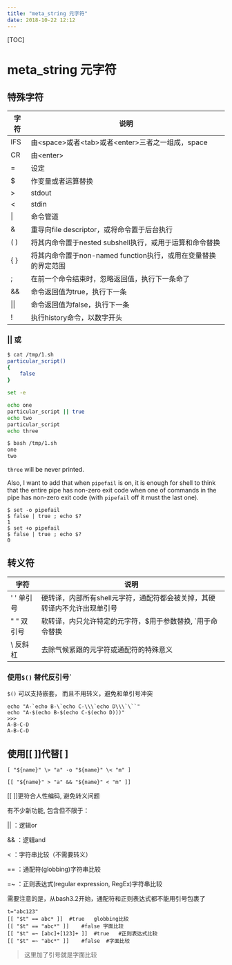 ```yaml
---
title: "meta_string 元字符"
date: 2018-10-22 12:12
---
```



[TOC]


# meta_string 元字符

## 特殊字符

| 字符 | 说明                                                         |
| ---- | ------------------------------------------------------------ |
| IFS  | 由\<space>或者\<tab>或者\<enter>三者之一组成，space          |
| CR   | 由\<enter>                                                   |
| =    | 设定                                                         |
| $    | 作变量或者运算替换                                           |
| >    | stdout                                                       |
| <    | stdin                                                        |
| \|   | 命令管道                                                     |
| &    | 重导向file descriptor，或将命令置于后台执行                  |
| ( )  | 将其内命令置于nested subshell执行，或用于运算和命令替换      |
| { }  | 将其内命令置于non-named function执行，或用在变量替换的界定范围 |
| ;    | 在前一个命令结束时，忽略返回值，执行下一条命了               |
| &&   | 命令返回值为true，执行下一条                                 |
| \|\| | 命令返回值为false，执行下一条                                |
| !    | 执行history命令，以数字开头                                  |



### || 或

```sh
$ cat /tmp/1.sh
particular_script()
{
    false
}

set -e

echo one
particular_script || true
echo two
particular_script
echo three

$ bash /tmp/1.sh
one
two
```

`three` will be never printed.

Also, I want to add that when `pipefail` is on, it is enough for shell to think that the entire pipe has non-zero exit code when one of commands in the pipe has non-zero exit code (with `pipefail` off it must the last one).

```shell
$ set -o pipefail
$ false | true ; echo $?
1
$ set +o pipefail
$ false | true ; echo $?
0
```





## 转义符

| 字符       | 说明                                                         |
| ---------- | ------------------------------------------------------------ |
| ' ' 单引号 | 硬转译，内部所有shell元字符，通配符都会被关掉，其硬转译内不允许出现单引号 |
| " " 双引号 | 软转译，内只允许特定的元字符，$用于参数替换,  \`用于命令替换 |
| \\ 反斜杠  | 去除气候紧跟的元字符或通配符的特殊意义                       |



### 使用`$()` 替代反引号\`

`$()` 可以支持嵌套， 而且不用转义，避免和单引号冲突

```
echo "A-`echo B-\`echo C-\\\`echo D\\\`\``"
echo "A-$(echo B-$(echo C-$(echo D)))"
>>>
A-B-C-D
A-B-C-D
```





## 使用[[ ]]代替[ ]



```
[ "${name}" \> "a" -o "${name}" \< "m" ]

[[ "${name}" > "a" && "${name}" < "m" ]]
```



[[ ]]更符合人性编码, 避免转义问题

有不少新功能, 包含但不限于：

|| ：逻辑or

&& ：逻辑and

< ：字符串比较（不需要转义）

== ：通配符(globbing)字符串比较

=~ ：正则表达式(regular expression, RegEx)字符串比较



需要注意的是，从bash3.2开始，通配符和正则表达式都不能用引号包裹了

```
t="abc123"
[[ "$t" == abc* ]] 	#true	globbing比较
[[ "$t" == "abc*" ]]	#false 字面比较
[[ "$t" =~ [abc]+[123]+ ]]	#true 	#正则表达式比较
[[ "$t" =~ "abc*" ]]	#false	#字面比较
```

> 这里加了引号就是字面比较